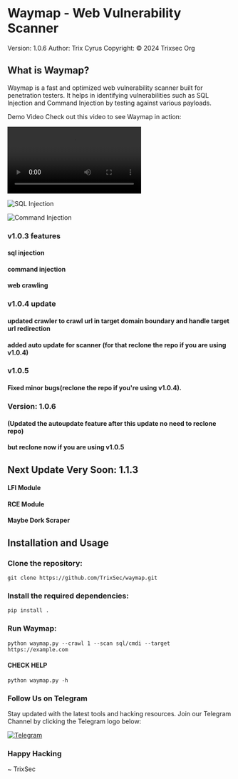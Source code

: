 # Waymap - Web Vulnerability Scanner
Version: 1.0.6
Author: Trix Cyrus
Copyright: © 2024 Trixsec Org

## What is Waymap?
Waymap is a fast and optimized web vulnerability scanner built for penetration testers. It helps in identifying vulnerabilities such as SQL Injection and Command Injection by testing against various payloads.

Demo Video
Check out this video to see Waymap in action:

![Waymap Demo](https://github.com/TrixSec/waymap/blob/main/demo/lv_0_20240921113323.mp4?raw=true)

![SQL Injection ](https://github.com/TrixSec/waymap/blob/main/demo/sqli-demo.png?raw=true)


![Command Injection](https://github.com/TrixSec/waymap/blob/main/demo/cmdi-demo.png?raw=true)


### v1.0.3 features
#### sql injection
#### command injection
#### web crawling

### v1.0.4 update

#### updated crawler to crawl url in target domain boundary and handle target url redirection 

#### added auto update for scanner (for that reclone the repo if you are using v1.0.4)

### v1.0.5 
#### Fixed minor bugs(reclone the repo if you're using v1.0.4).

### Version: 1.0.6
#### (Updated the autoupdate feature after this update no need to reclone repo)
#### but reclone now if you are using v1.0.5

## Next Update Very Soon: 1.1.3

#### LFI Module 
#### RCE Module 
#### Maybe Dork Scraper


## Installation and Usage

### Clone the repository:

``` git clone https://github.com/TrixSec/waymap.git ```

### Install the required dependencies:

```pip install .  ```
### Run Waymap:

 ``` python waymap.py --crawl 1 --scan sql/cmdi --target https://example.com ```

 #### CHECK HELP
``` python waymap.py -h ```

### Follow Us on Telegram

Stay updated with the latest tools and hacking resources. Join our Telegram Channel by clicking the Telegram logo below:

[![Telegram](https://upload.wikimedia.org/wikipedia/commons/thumb/8/82/Telegram_logo.svg/240px-Telegram_logo.svg.png)](https://t.me/Trixsec)


### Happy Hacking
~ TrixSec
